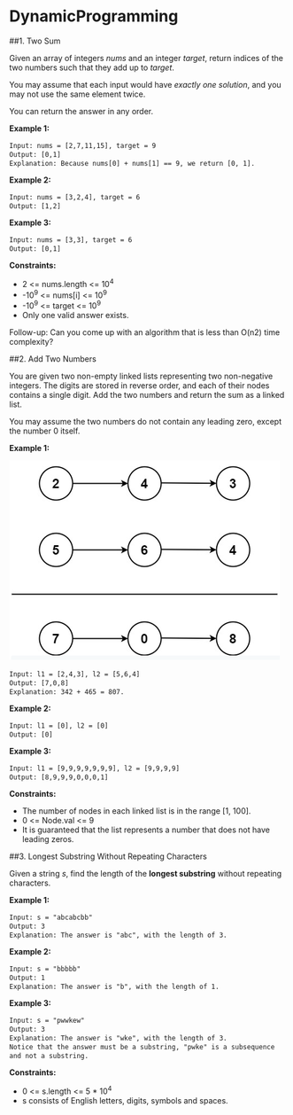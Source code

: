 # DynamicProgramming

##1. Two Sum

Given an array of integers _nums_ and an integer _target_, return indices of the two numbers such that they add up to _target_.

You may assume that each input would have *exactly one solution*, and you may not use the same element twice.

You can return the answer in any order.



**Example 1:**
````
Input: nums = [2,7,11,15], target = 9
Output: [0,1]
Explanation: Because nums[0] + nums[1] == 9, we return [0, 1].
````
**Example 2:**
````
Input: nums = [3,2,4], target = 6
Output: [1,2]
````
**Example 3:**
````
Input: nums = [3,3], target = 6
Output: [0,1]
````

**Constraints:**

- 2 <= nums.length <= 10<sup>4</sup>
- -10<sup>9</sup> <= nums[i] <= 10<sup>9</sup>
- -10<sup>9</sup> <= target <= 10<sup>9</sup>
- Only one valid answer exists.


Follow-up: Can you come up with an algorithm that is less than O(n2) time complexity?

##2. Add Two Numbers

You are given two non-empty linked lists representing two non-negative integers. 
The digits are stored in reverse order, and each of their nodes contains a single digit. Add the two numbers and return the sum as a linked list.

You may assume the two numbers do not contain any leading zero, except the number 0 itself.



**Example 1:**

![Alt text](https://github.com/dineshbusireddy/DynamicProgramming/blob/master/src/main/resources/Add%20Two%20Numbers%20Example.png "Title")
````
Input: l1 = [2,4,3], l2 = [5,6,4]
Output: [7,0,8]
Explanation: 342 + 465 = 807.
````
**Example 2:**
````
Input: l1 = [0], l2 = [0]
Output: [0]
````
**Example 3:**
````
Input: l1 = [9,9,9,9,9,9,9], l2 = [9,9,9,9]
Output: [8,9,9,9,0,0,0,1]
````

**Constraints:**
- The number of nodes in each linked list is in the range [1, 100].
- 0 <= Node.val <= 9
- It is guaranteed that the list represents a number that does not have leading zeros.

##3. Longest Substring Without Repeating Characters

Given a string _s_, find the length of the **longest substring** without repeating characters.

**Example 1:**
````
Input: s = "abcabcbb"
Output: 3
Explanation: The answer is "abc", with the length of 3.
````
**Example 2:**
````
Input: s = "bbbbb"
Output: 1
Explanation: The answer is "b", with the length of 1.
````
**Example 3:**
````
Input: s = "pwwkew"
Output: 3
Explanation: The answer is "wke", with the length of 3.
Notice that the answer must be a substring, "pwke" is a subsequence and not a substring.
````

**Constraints:**
- 0 <= s.length <= 5 * 10<sup>4</sup>
- s consists of English letters, digits, symbols and spaces.